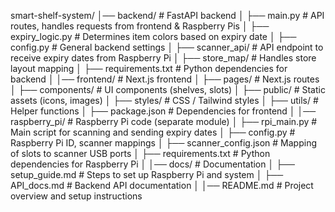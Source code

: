 smart-shelf-system/ 
│── backend/               # FastAPI backend
│   ├── main.py            # API routes, handles requests from frontend & Raspberry Pis
│   ├── expiry_logic.py    # Determines item colors based on expiry date
│   ├── config.py          # General backend settings
│   ├── scanner_api/       # API endpoint to receive expiry dates from Raspberry Pi
│   ├── store_map/         # Handles store layout mapping
│   ├── requirements.txt   # Python dependencies for backend
│
│── frontend/              # Next.js frontend
│   ├── pages/             # Next.js routes
│   ├── components/        # UI components (shelves, slots)
│   ├── public/            # Static assets (icons, images)
│   ├── styles/            # CSS / Tailwind styles
│   ├── utils/             # Helper functions
│   ├── package.json       # Dependencies for frontend
│
│── raspberry_pi/          # Raspberry Pi code (separate module)
│   ├── rpi_main.py        # Main script for scanning and sending expiry dates
│   ├── config.py          # Raspberry Pi ID, scanner mappings
│   ├── scanner_config.json  # Mapping of slots to scanner USB ports
│   ├── requirements.txt   # Python dependencies for Raspberry Pi
│
│── docs/                  # Documentation
│   ├── setup_guide.md     # Steps to set up Raspberry Pi and system
│   ├── API_docs.md        # Backend API documentation
│
│── README.md              # Project overview and setup instructions
